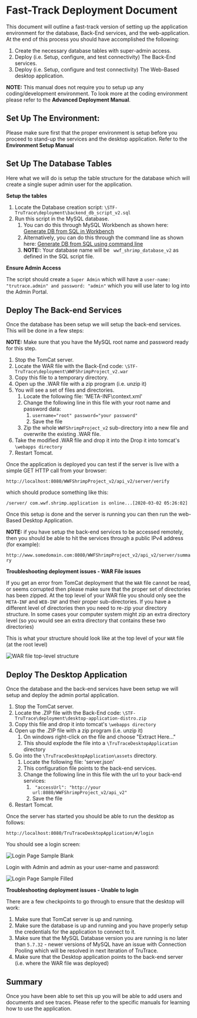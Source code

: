 # Fast-Track Deployment Document #

This document will outline a fast-track version of setting up the application environment for the database, Back-End services, and the web-application. At the end of this process you should have accomplished the following:

1. Create the necessary database tables with super-admin access.
3. Deploy (i.e. Setup, configure, and test connectivity) The Back-End services.
4. Deploy (i.e. Setup, configure and test connectivity) The Web-Based desktop application.

**NOTE:** This manual does not require you to setup up any coding/development environment. To look more at the coding environment please refer to the **Advanced Deployment Manual**.

## Set Up The Environment: ##

Please make sure first that the proper environment is setup before you proceed to stand-up the services and the desktop application. Refer to the **Environment Setup Manual**

## Set Up The Database Tables ##
Here what we will do is setup the table structure for the database which will create a single super admin user for the application.

**Setup the tables**

1. Locate the Database creation script: `\STF-TruTrace\deployment\backend_db_script_v2.sql`
2. Run this script in the MySQL database.
	1. You can do this through MySQL Workbench as shown here: [Generate DB from SQL in Workbench](https://dev.mysql.com/doc/workbench/en/wb-reverse-engineer-create-script.html)
	2. Alternatively, you can do this through the command line as shown here: [Generate DB from SQL using command line](https://stackoverflow.com/questions/8940230/how-to-run-sql-script-in-mysql)
	3. **NOTE:**: Your database name will be ` wwf_shrimp_database_v2` as defined in the SQL script file.

**Ensure Admin Access**

The script should create a `Super Admin` which will have a `user-name: "trutrace.admin" and password: "admin"` which you will use later to log into the Admin Portal. 


## Deploy The Back-end Services ##
Once the database has been setup we will setup the back-end services. This will be done in a few steps:

**NOTE:** Make sure that you have the MySQL root name and password ready for this step.

1. Stop the TomCat server.
2. Locate the WAR file with the Back-End code: `\STF-TruTrace\deployment\WWFShrimpProject_v2.war`
3. Copy this file to a temporary directory.
4. Open up the .WAR file with a zip program (i.e. unzip it)
5. You will see a set of files and directories.
	1. Locate the following file: 'META-INF\context.xml'
	2. Change the following line in this file with your root name and password data:
		1. `username="root" password="your password"` 
		2. Save the file
	3. Zip the whole `WWFShrimpProject_v2` sub-directory into a new file and overwrite the existing .WAR file.
4. Take the modified .WAR file and drop it into the Drop it into tomcat's `\webapps directory`
5. Restart Tomcat.

Once the application is deployed you can test if the server is live with a simple GET HTTP call from your browser:

`http://localhost:8080/WWFShrimpProject_v2/api_v2/server/verify`

which should produce something like this:

`/server/ com.wwf.shrimp.application is online...[2020-03-02 05:26:02]`

Once this setup is done and the server is running you can then run the web-Based Desktop Application.

**NOTE:** if you have setup the back-end services to be accessed remotely, then you should be able to hit the services through a public IPv4 address (for example):

`http://www.somedomain.com:8080/WWFShrimpProject_v2/api_v2/server/summary`

**Troubleshooting deployment issues - WAR File issues**

If you get an error from TomCat deployment that the `WAR` file cannot be read, or seems corrupted then please make sure that the proper set of directories has been zipped. At the top level of your WAR file you should only see the `META-INF` and `WEB-INF` and their proper sub-directories. If you have a different level of directories then you need to re-zip your directory structure.
In some cases your computer system might zip an extra directory level (so you would see an extra directory that contains these two directories)

This is what your structure should look like at the top level of your `WAR` file (at the root level)

![WAR file top-level structure](https://github.com/seafoodtaskforce/STF-TruTrace/blob/master/deployment/artifacts/war-file-structure.png)


## Deploy The Desktop Application ##
Once the database and the back-end services have been setup we will setup and deploy the admin portal application.

1. Stop the TomCat server.
2. Locate the .ZIP file with the Back-End code: `\STF-TruTrace\deployment\desktop-application-distro.zip`
3. Copy this file and drop it into tomcat's `\webapps directory`
4. Open up the .ZIP file with a zip program (i.e. unzip it)
	1. On windows right-click on the file and choose "Extract Here..."
	2. This should explode the file into a `\TruTraceDesktopApplication` directory
5. Go into the `\TruTraceDesktopApplication\assets` directory.
	1. Locate the following file: 'server.json'
	2. This configuration file points to the back-end services.
	2. Change the following line in this file with the url to your back-end services:
		1. ` "accessUrl": "http://your url:8080/WWFShrimpProject_v2/api_v2"` 
		2. Save the file
4. Restart Tomcat.

Once the server has started you should be able to run the desktop as follows:

`http://localhost:8080/TruTraceDesktopApplication/#/login`

You should see a login screen:

![Login Page Sample Blank](https://github.com/seafoodtaskforce/STF-TruTrace/blob/master/deployment/artifacts/desktop.login.page.png)

Login with Admin and admin as your user-name and password:

![Login Page Sample Filled](https://github.com/seafoodtaskforce/STF-TruTrace/blob/master/deployment/artifacts/desktop.login.page.filled.png)

**Troubleshooting deployment issues - Unable to login**

There are a few checkpoints to go through to ensure that the desktop will work:

1. Make sure that TomCat server is up and running.
2. Make sure the database is up and running and you have properly setup the credentials for the application to connect to it.
3. Make sure that the MySQL Database version you are running is no later than `5.7.32` - newer versions of MySQL have an issue with Connection Pooling which will be resolved in next iteration of TruTrace.
4. Make sure that the Desktop application points to the back-end server (i.e. where the WAR file was deployed)


## Summary ##
Once you have been able to set this up you will be able to add users and documents and see traces. Please refer to the specific manuals for learning how to use the application.

